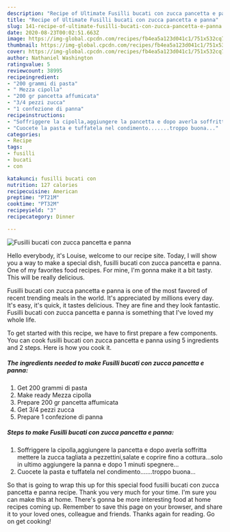 ```yaml
---
description: "Recipe of Ultimate Fusilli bucati con zucca pancetta e panna"
title: "Recipe of Ultimate Fusilli bucati con zucca pancetta e panna"
slug: 141-recipe-of-ultimate-fusilli-bucati-con-zucca-pancetta-e-panna
date: 2020-08-23T00:02:51.663Z
image: https://img-global.cpcdn.com/recipes/fb4ea5a123d041c1/751x532cq70/fusilli-bucati-con-zucca-pancetta-e-panna-recipe-main-photo.jpg
thumbnail: https://img-global.cpcdn.com/recipes/fb4ea5a123d041c1/751x532cq70/fusilli-bucati-con-zucca-pancetta-e-panna-recipe-main-photo.jpg
cover: https://img-global.cpcdn.com/recipes/fb4ea5a123d041c1/751x532cq70/fusilli-bucati-con-zucca-pancetta-e-panna-recipe-main-photo.jpg
author: Nathaniel Washington
ratingvalue: 5
reviewcount: 38995
recipeingredient:
- "200 grammi di pasta"
- " Mezza cipolla"
- "200 gr pancetta affumicata"
- "3/4 pezzi zucca"
- "1 confezione di panna"
recipeinstructions:
- "Soffriggere la cipolla,aggiungere la pancetta e dopo averla soffritta mettere la zucca tagliata a pezzettini,salate e coprire fino a cottura...solo in ultimo aggiungere la panna e dopo 1 minuti spegnere..."
- "Cuocete la pasta e tuffatela nel condimento.......troppo buona..."
categories:
- Recipe
tags:
- fusilli
- bucati
- con

katakunci: fusilli bucati con 
nutrition: 127 calories
recipecuisine: American
preptime: "PT21M"
cooktime: "PT32M"
recipeyield: "3"
recipecategory: Dinner

---
```



![Fusilli bucati con zucca pancetta e panna](https://img-global.cpcdn.com/recipes/fb4ea5a123d041c1/751x532cq70/fusilli-bucati-con-zucca-pancetta-e-panna-recipe-main-photo.jpg)

Hello everybody, it's Louise, welcome to our recipe site. Today, I will show you a way to make a special dish, fusilli bucati con zucca pancetta e panna. One of my favorites food recipes. For mine, I'm gonna make it a bit tasty. This will be really delicious.

Fusilli bucati con zucca pancetta e panna is one of the most favored of recent trending meals in the world. It's appreciated by millions every day. It's easy, it's quick, it tastes delicious. They are fine and they look fantastic. Fusilli bucati con zucca pancetta e panna is something that I've loved my whole life.




To get started with this recipe, we have to first prepare a few components. You can cook fusilli bucati con zucca pancetta e panna using 5 ingredients and 2 steps. Here is how you cook it.

<!--inarticleads1-->

##### The ingredients needed to make Fusilli bucati con zucca pancetta e panna:

1. Get 200 grammi di pasta
1. Make ready  Mezza cipolla
1. Prepare 200 gr pancetta affumicata
1. Get 3/4 pezzi zucca
1. Prepare 1 confezione di panna




<!--inarticleads2-->

##### Steps to make Fusilli bucati con zucca pancetta e panna:

1. Soffriggere la cipolla,aggiungere la pancetta e dopo averla soffritta mettere la zucca tagliata a pezzettini,salate e coprire fino a cottura...solo in ultimo aggiungere la panna e dopo 1 minuti spegnere...
1. Cuocete la pasta e tuffatela nel condimento.......troppo buona...




So that is going to wrap this up for this special food fusilli bucati con zucca pancetta e panna recipe. Thank you very much for your time. I'm sure you can make this at home. There's gonna be more interesting food at home recipes coming up. Remember to save this page on your browser, and share it to your loved ones, colleague and friends. Thanks again for reading. Go on get cooking!
